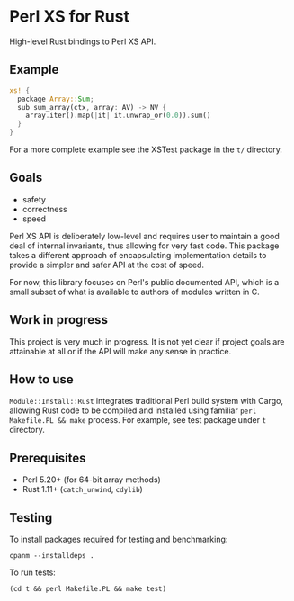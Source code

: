 # Perl XS for Rust

High-level Rust bindings to Perl XS API.

## Example

```rust
xs! {
  package Array::Sum;
  sub sum_array(ctx, array: AV) -> NV {
    array.iter().map(|it| it.unwrap_or(0.0)).sum()
  }
}
```

For a more complete example see the XSTest package in the `t/` directory.

## Goals

- safety
- correctness
- speed

Perl XS API is deliberately low-level and requires user to maintain a
good deal of internal invariants, thus allowing for very fast
code. This package takes a different approach of encapsulating
implementation details to provide a simpler and safer API at the cost
of speed.

For now, this library focuses on Perl's public documented API, which
is a small subset of what is available to authors of modules written
in C.

## Work in progress

This project is very much in progress. It is not yet clear if project
goals are attainable at all or if the API will make any sense in
practice.

## How to use

`Module::Install::Rust` integrates traditional Perl build system with
Cargo, allowing Rust code to be compiled and installed using familiar
`perl Makefile.PL && make` process. For example, see test package
under `t` directory.

## Prerequisites

- Perl 5.20+ (for 64-bit array methods)
- Rust 1.11+ (`catch_unwind`, `cdylib`)

## Testing

To install packages required for testing and benchmarking:

```shell
cpanm --installdeps .
```

To run tests:

```shell
(cd t && perl Makefile.PL && make test)
```
